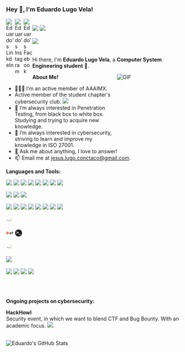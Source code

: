 <h3 title="hehehe"> Hey 👋, I'm Eduardo Lugo Vela!</h3>



<a href="https://www.linkedin.com/in/jesus-lugo-vela-1778a2260/">
  <img align="left" alt="Eduardo's LinkdeIn" width="24px" src="https://cdn.jsdelivr.net/npm/simple-icons@v3/icons/linkedin.svg" />
</a>
<a href="https://www.instagram.com/edduardovela/">
  <img align="left" alt="Eduardo's Instagram" width="24px" src="https://cdn.jsdelivr.net/npm/simple-icons@v3/icons/instagram.svg" />
</a>
<a href="https://www.facebook.com/jesuseduardo.lugovela.395">
  <img align="left" alt="Eduardo's Facebook" width="24px" src="https://cdn.jsdelivr.net/npm/simple-icons@v3/icons/facebook.svg" />
</a>
<br>
 <code><img height="20" src="https://static.platzi.com/cdn-cgi/image/width=96,quality=75,format=auto/media/learningpath/badges/bf1d1731-0634-4537-b83f-0580e4f07bb7.jpg"></code>
 <code><img height="20" src="https://static.platzi.com/cdn-cgi/image/width=1024,quality=50,format=auto/media/achievements/badge-ethical-hacking-7882aa60-a295-4abd-8891-b60c482700cf.png"></code>
<br>
<br>
<img src="https://komarev.com/ghpvc/?username=JESUSLUG&color=blueviolet">
<br />
<br />

Hi there, I'm **Eduardo Lugo Vela**, a **Computer System Engineering student** 🚀.
 <!-- I am an active member of **AAAIMX**, and an active participant in the Cybersecurity Club. -->

  <img align="right" alt="GIF" src="https://media1.tenor.com/m/XuJVg9rDXrgAAAAd/hackerman.gif" width="200" height="200"/>

**About Me!**

- 👨🏽‍💻 I’m an active member of AAAIMX. 
- Active member of the student chapter's cybersecurity club.   <code><img height="25" src="https://www.aaaimx.org/cyber/assets/images/Logocyber.png"></code>
- 🌱 I’m always interested in Penetration Testing, from black box to white box. Studying and trying to acquire new knowledge. 
- 💼 I’m always interested in cybersecurity, striving to learn and improve my knowledge in ISO 27001.
- 💬 Ask me about anything, I love to answer!
- 📫 Email me at [jesus.lugo.conctaco@gmail.com](mailto:jesus.lugo.conctaco@gmail.com).



**Languages and Tools:**  


<code><img height="20" src="https://cdn.jsdelivr.net/npm/simple-icons@v3/icons/java.svg"></code>
<code><img height="20" src="https://cdn.jsdelivr.net/npm/simple-icons@v3/icons/python.svg"></code>
<code><img height="20" src="https://cdn.jsdelivr.net/npm/simple-icons@v3/icons/php.svg"></code>
<code><img height="20" src="https://cdn.jsdelivr.net/npm/simple-icons@3.13.0/icons/laravel.svg"></code>
<code><img height="20" src="https://cdn.jsdelivr.net/npm/simple-icons@3.13.0/icons/css3.svg"></code>
<code><img height="20" src="https://cdn.jsdelivr.net/npm/simple-icons@v3/icons/bootstrap.svg"></code>
<code><img height="20" src="https://cdn.jsdelivr.net/npm/simple-icons@3.13.0/icons/javascript.svg"></code>
<code><img height="20" src="https://cdn.jsdelivr.net/npm/simple-icons@3.13.0/icons/cisco.svg"></code>

<code><img height="20" src="https://cdn.jsdelivr.net/npm/simple-icons@3.13.0/icons/linux.svg"></code>
<code><img height="20" src="https://cdn.jsdelivr.net/npm/simple-icons@3.13.0/icons/ubuntu.svg"></code>
<code><img height="20" src="https://www.svgrepo.com/show/330767/kalilinux.svg"></code>


<code><img height="20" src="https://www.kali.org/tools/nmap/images/nmap-logo.svg"></code>
<code><img height="20" src="https://www.kali.org/tools/metasploit-framework/images/metasploit-framework-logo.svg"></code>
<code><img height="20" src="https://www.kali.org/tools/spiderfoot/images/spiderfoot-logo.svg"></code>
<code><img height="20" src="https://www.kali.org/tools/gobuster/images/gobuster-logo.svg"></code>
<code><img height="20" src="https://www.kali.org/tools/dirsearch/images/dirsearch-logo.svg"></code>
<code><img height="20" src="https://www.kali.org/tools/jsql/images/jsql-logo.svg"></code>
<code><img height="20" src="https://www.kali.org/tools/burpsuite/images/burpsuite-logo.svg"></code>
<code><img height="20" src="https://www.kali.org/tools/hashcat/images/hashcat-logo.svg"></code>


<code><img height="20" src="https://raw.githubusercontent.com/github/explore/80688e429a7d4ef2fca1e82350fe8e3517d3494d/topics/mysql/mysql.png"></code>

<code><img height="20" src="https://raw.githubusercontent.com/github/explore/80688e429a7d4ef2fca1e82350fe8e3517d3494d/topics/git/git.png"></code>
<code><img height="20" src="https://raw.githubusercontent.com/github/explore/80688e429a7d4ef2fca1e82350fe8e3517d3494d/topics/terminal/terminal.png"></code>

<code><img height="20" src="https://raw.githubusercontent.com/github/explore/80688e429a7d4ef2fca1e82350fe8e3517d3494d/topics/mysql/mysql.png"></code>

<code><img height="20" src="https://cdn.jsdelivr.net/npm/simple-icons@3.13.0/icons/unity.svg"></code>

<code><img height="20" src="https://cdn.jsdelivr.net/npm/simple-icons@3.13.0/icons/blender.svg"></code>
<code><img height="20" src="https://cdn.jsdelivr.net/npm/simple-icons@3.13.0/icons/adobeaftereffects.svg"></code>
<code><img height="20" src="https://cdn.jsdelivr.net/npm/simple-icons@3.13.0/icons/adobephotoshop.svg"></code>
<code><img height="20" src="https://cdn.jsdelivr.net/npm/simple-icons@3.13.0/icons/adobeillustrator.svg"></code>


<br><br>

**Ongoing projects on cybersecurity:** 

**HackHowl**
<br>
Security event, in which we want to blend CTF and Bug Bounty. With an academic focus.
<code><img height="20" src="https://hackhowl.onrender.com/assets/logo.png"></code>
<br><br>




<img src="https://github-readme-stats.vercel.app/api?username=JESUSLUG&show_icons=true&hide_border=true&count_private=true&theme=shades-of-purple&icon_color=fad000%22" alt="Eduardo's GitHub Stats">

